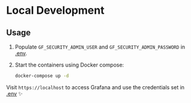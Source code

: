 # Local Development

## Usage

1. Populate `GF_SECURITY_ADMIN_USER` and `GF_SECURITY_ADMIN_PASSWORD` in [.env](.env).

2. Start the containers using Docker compose:

   ```bash
   docker-compose up -d
   ```

Visit `https://localhost` to access Grafana and use the credentials set in [.env](.env) ✨
